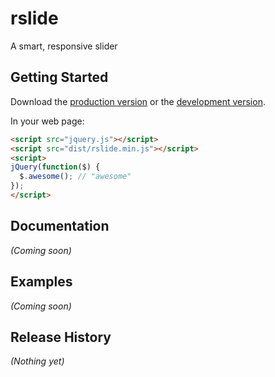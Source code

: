 # rslide

A smart, responsive slider

## Getting Started
Download the [production version][min] or the [development version][max].

[min]: https://raw.github.com/gwilymhumphreys/rslide/master/dist/rslide.min.js
[max]: https://raw.github.com/gwilymhumphreys/rslide/master/dist/rslide.js

In your web page:

```html
<script src="jquery.js"></script>
<script src="dist/rslide.min.js"></script>
<script>
jQuery(function($) {
  $.awesome(); // "awesome"
});
</script>
```

## Documentation
_(Coming soon)_

## Examples
_(Coming soon)_

## Release History
_(Nothing yet)_
